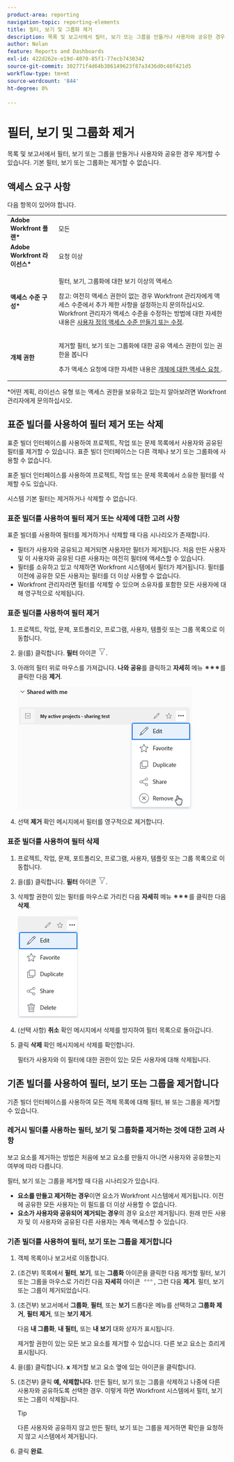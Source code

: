 ```yaml
---
product-area: reporting
navigation-topic: reporting-elements
title: 필터, 보기 및 그룹화 제거
description: 목록 및 보고서에서 필터, 보기 또는 그룹을 만들거나 사용자와 공유한 경우 제거할 수 있습니다. 기본 필터, 보기 또는 그룹화는 제거할 수 없습니다.
author: Nolan
feature: Reports and Dashboards
exl-id: 422d262e-e19d-4070-85f1-77ecb7430342
source-git-commit: 302771f4d64b386149623f87a3436d0c40f421d5
workflow-type: tm+mt
source-wordcount: '844'
ht-degree: 0%

---
```


# 필터, 보기 및 그룹화 제거

목록 및 보고서에서 필터, 보기 또는 그룹을 만들거나 사용자와 공유한 경우 제거할 수 있습니다. 기본 필터, 보기 또는 그룹화는 제거할 수 없습니다.

## 액세스 요구 사항

다음 항목이 있어야 합니다.

<table style="table-layout:auto"> 
 <col> 
 </col> 
 <col> 
 </col> 
 <tbody> 
  <tr> 
   <td role="rowheader"><strong>Adobe Workfront 플랜*</strong></td> 
   <td> <p>모든 </p> </td> 
  </tr> 
  <tr> 
   <td role="rowheader"><strong>Adobe Workfront 라이선스*</strong></td> 
   <td> <p>요청 이상</p> </td> 
  </tr> 
  <tr> 
   <td role="rowheader"><strong>액세스 수준 구성*</strong></td> 
   <td> <p>필터, 보기, 그룹화에 대한 보기 이상의 액세스</p> <p>참고: 여전히 액세스 권한이 없는 경우 Workfront 관리자에게 액세스 수준에서 추가 제한 사항을 설정하는지 문의하십시오. Workfront 관리자가 액세스 수준을 수정하는 방법에 대한 자세한 내용은 <a href="../../../administration-and-setup/add-users/configure-and-grant-access/create-modify-access-levels.md" class="MCXref xref">사용자 정의 액세스 수준 만들기 또는 수정</a>.</p> </td> 
  </tr> 
  <tr> 
   <td role="rowheader"><strong>개체 권한</strong></td> 
   <td> <p>제거할 필터, 보기 또는 그룹화에 대한 공유 액세스 권한이 있는 권한을 봅니다</p> <p>추가 액세스 요청에 대한 자세한 내용은 <a href="../../../workfront-basics/grant-and-request-access-to-objects/request-access.md" class="MCXref xref">개체에 대한 액세스 요청 </a>.</p> </td> 
  </tr> 
 </tbody> 
</table>

&#42;어떤 계획, 라이선스 유형 또는 액세스 권한을 보유하고 있는지 알아보려면 Workfront 관리자에게 문의하십시오.

## 표준 빌더를 사용하여 필터 제거 또는 삭제

표준 빌더 인터페이스를 사용하여 프로젝트, 작업 또는 문제 목록에서 사용자와 공유된 필터를 제거할 수 있습니다. 표준 빌더 인터페이스는 다른 객체나 보기 또는 그룹화에 사용할 수 없습니다.

표준 빌더 인터페이스를 사용하여 프로젝트, 작업 또는 문제 목록에서 소유한 필터를 삭제할 수도 있습니다.

시스템 기본 필터는 제거하거나 삭제할 수 없습니다.

### 표준 빌더를 사용하여 필터 제거 또는 삭제에 대한 고려 사항

표준 빌더를 사용하여 필터를 제거하거나 삭제할 때 다음 시나리오가 존재합니다.

* 필터가 사용자와 공유되고 제거되면 사용자만 필터가 제거됩니다. 처음 만든 사용자 및 이 사용자와 공유된 다른 사용자는 여전히 필터에 액세스할 수 있습니다.
* 필터를 소유하고 있고 삭제하면 Workfront 시스템에서 필터가 제거됩니다. 필터를 이전에 공유한 모든 사용자는 필터를 더 이상 사용할 수 없습니다.
* Workfront 관리자라면 필터를 삭제할 수 있으며 소유자를 포함한 모든 사용자에 대해 영구적으로 삭제됩니다.

### 표준 빌더를 사용하여 필터 제거

1. 프로젝트, 작업, 문제, 포트폴리오, 프로그램, 사용자, 템플릿 또는 그룹 목록으로 이동합니다.
1. 을(를) 클릭합니다. **필터** 아이콘 ![필터 아이콘](assets/filter-nwepng.png).
1. 아래의 필터 위로 마우스를 가져갑니다. **나와 공유**&#x200B;를 클릭하고 **자세히** 메뉴 ![자세히 아이콘](assets/more-icon-spectrum.png)를 클릭한 다음 **제거**.

   ![필터 제거](assets/new-filters-more-menu-remove-filter.png)

1. 선택 **제거** 확인 메시지에서 필터를 영구적으로 제거합니다.

### 표준 빌더를 사용하여 필터 삭제

1. 프로젝트, 작업, 문제, 포트폴리오, 프로그램, 사용자, 템플릿 또는 그룹 목록으로 이동합니다.
1. 을(를) 클릭합니다. **필터** 아이콘 ![필터 아이콘](assets/filter-nwepng.png).
1. 삭제할 권한이 있는 필터를 마우스로 가리킨 다음 **자세히** 메뉴 ![자세히 아이콘](assets/more-icon-spectrum.png)를 클릭한 다음 **삭제**.

   ![필터 삭제](assets/new-filters-more-menu-options-with-delete.png)

1. (선택 사항) **취소** 확인 메시지에서 삭제를 방지하여 필터 목록으로 돌아갑니다.
1. 클릭 **삭제** 확인 메시지에서 삭제를 확인합니다.

   필터가 사용자와 이 필터에 대한 권한이 있는 모든 사용자에 대해 삭제됩니다.

## 기존 빌더를 사용하여 필터, 보기 또는 그룹을 제거합니다

기존 빌더 인터페이스를 사용하여 모든 객체 목록에 대해 필터, 뷰 또는 그룹을 제거할 수 있습니다.

### 레거시 빌더를 사용하는 필터, 보기 및 그룹화를 제거하는 것에 대한 고려 사항

보고 요소를 제거하는 방법은 처음에 보고 요소를 만들지 아니면 사용자와 공유했는지 여부에 따라 다릅니다.

필터, 보기 또는 그룹을 제거할 때 다음 시나리오가 있습니다.

* **요소를 만들고 제거하는 경우**&#x200B;이면 요소가 Workfront 시스템에서 제거됩니다. 이전에 공유한 모든 사용자는 이 필드를 더 이상 사용할 수 없습니다.
* **요소가 사용자와 공유되어 제거되는 경우**&#x200B;의 경우 요소만 제거됩니다. 원래 만든 사용자 및 이 사용자와 공유된 다른 사용자는 계속 액세스할 수 있습니다.

### 기존 빌더를 사용하여 필터, 보기 또는 그룹을 제거합니다

1. 객체 목록이나 보고서로 이동합니다.
1. (조건부) 목록에서 **필터**, **보기**, 또는 **그룹화** 아이콘을 클릭한 다음 제거할 필터, 보기 또는 그룹을 마우스로 가리킨 다음 **자세히** 아이콘 ![](assets/more-icon.png), 그런 다음 **제거**. 필터, 보기 또는 그룹이 제거되었습니다.
1. (조건부) 보고서에서 **그룹화**, **필터**, 또는 **보기** 드롭다운 메뉴를 선택하고 **그룹화 제거**, **필터 제거**, 또는 **보기 제거**.

   다음 **내 그룹화**, **내 필터,** 또는 **내 보기** 대화 상자가 표시됩니다.

   제거할 권한이 있는 모든 보고 요소를 제거할 수 있습니다. 다른 보고 요소는 흐리게 표시됩니다.

1. 을(를) 클릭합니다. **x** 제거할 보고 요소 옆에 있는 아이콘을 클릭합니다.
1. (조건부) 클릭 **예, 삭제합니다.** 만든 필터, 보기 또는 그룹을 삭제하고 나중에 다른 사용자와 공유하도록 선택한 경우. 이렇게 하면 Workfront 시스템에서 필터, 보기 또는 그룹이 삭제됩니다.

   >[!TIP]
   >
   >다른 사용자와 공유하지 않고 만든 필터, 보기 또는 그룹을 제거하면 확인을 요청하지 않고 시스템에서 제거됩니다.

1. 클릭 **완료**.

